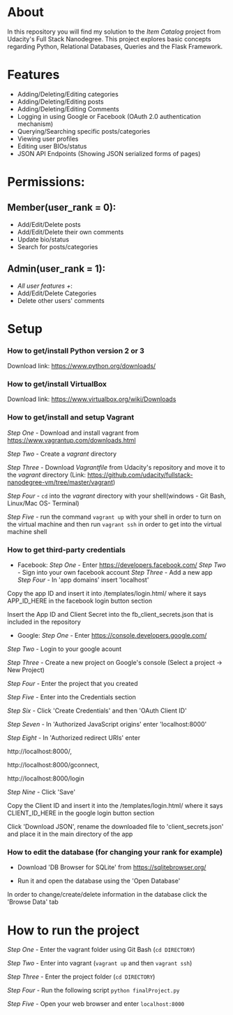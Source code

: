 # About
In this repository you will find my solution to the *Item Catalog* project from Udacity's Full Stack Nanodegree.
This project explores basic concepts regarding Python, Relational Databases, Queries and the Flask Framework.


# Features
- Adding/Deleting/Editing categories
- Adding/Deleting/Editing posts
- Adding/Deleting/Editing Comments
- Logging in using Google or Facebook (OAuth 2.0 authentication mechanism)
- Querying/Searching specific posts/categories
- Viewing user profiles
- Editing user BIOs/status
- JSON API Endpoints (Showing JSON serialized forms of pages)


# Permissions:
## Member(user_rank = 0):
- Add/Edit/Delete posts
- Add/Edit/Delete their own comments
- Update bio/status
- Search for posts/categories


## Admin(user_rank = 1):
- *All user features +*:
- Add/Edit/Delete Categories
- Delete other users' comments


# Setup
### How to get/install Python version 2 or 3
Download link: https://www.python.org/downloads/


### How to get/install VirtualBox
Download link: https://www.virtualbox.org/wiki/Downloads


### How to get/install and setup Vagrant
*Step One* - Download and install vagrant from https://www.vagrantup.com/downloads.html

*Step Two* - Create a *_vagrant_* directory

*Step Three* - Download *Vagrantfile* from Udacity's repository 
and move it to the *_vagrant_* directory
(Link: https://github.com/udacity/fullstack-nanodegree-vm/tree/master/vagrant)

*Step Four* - ```cd``` into the *_vagrant_* directory with your shell(windows - Git Bash, Linux/Mac OS- Terminal) 

*Step Five* - run the command ```vagrant up``` with your shell in order to turn on the virtual machine
and then run ```vagrant ssh``` in order to get into the virtual machine shell 


### How to get third-party credentials

- Facebook: 
*Step One* - Enter https://developers.facebook.com/
*Step Two* - Sign into your own facebook account
*Step Three* - Add a new app
*Step Four* - In 'app domains' insert 'localhost'

Copy the app ID and insert it into /templates/login.html/  where it says
APP_ID_HERE in the facebook login button section

Insert the App ID and Client Secret into the fb_client_secrets.json that is included in the repository

- Google:
*Step One* - Enter https://console.developers.google.com/

*Step Two* - Login to your google acount

*Step Three* - Create a new project on Google's console (Select a project -> New Project)

*Step Four* - Enter the project that you created

*Step Five* - Enter into the Credentials section

*Step Six* - Click 'Create Credentials' and then 'OAuth Client ID'

*Step Seven* - In 'Authorized JavaScript origins' enter 'localhost:8000'

*Step Eight* - In 'Authorized redirect URIs' enter 		

http://localhost:8000/,	

http://localhost:8000/gconnect,	

http://localhost:8000/login

*Step Nine* - Click 'Save'

Copy the Client ID and insert it into the /templates/login.html/ where it says
CLIENT_ID_HERE in the google login button section

Click 'Download JSON', rename the downloaded file to 'client_secrets.json' and place it in the main directory of the app

### How to edit the database (for changing your rank for example)

- Download 'DB Browser for SQLite' from https://sqlitebrowser.org/

- Run it and open the database using the 'Open Database' 

In order to change/create/delete information in the database click the 'Browse Data' tab 


# How to run the project

*Step One* - Enter the vagrant folder using Git Bash (```cd DIRECTORY```)

*Step Two* - Enter into vagrant (```vagrant up``` and then ```vagrant ssh```)

*Step Three* - Enter the project folder (```cd DIRECTORY```)

*Step Four* - Run the following script ```python finalProject.py```

*Step Five* - Open your web browser and enter ```localhost:8000```
